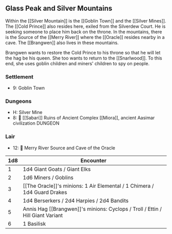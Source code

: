 ## Glass Peak and Silver Mountains
Within the [[Silver Mountain]] is the [[Goblin Town]] and the [[Silver Mines]]. The [[Cold Prince]] also resides here, exiled from the Silverdew Court. He is seeking someone to place him back on the throne. In the mountains, there is the Source of the [[Merry River]] where the [[Oracle]] resides nearby in a cave. The [[Brangwen]] also lives in these mountains. 

Brangwen wants to restore the Cold Prince to his throne so that he will let the hag be his queen. She too wants to return to the [[Snarlwood]]. To this end, she uses goblin children and miners' children to spy on people. 

### Settlement
- 9: Goblin Town
### Dungeons
- H: Silver Mine
- 8: 🎲  [[Sabari]] Ruins of Ancient Complex [[Miora]], ancient Aasimar civilization DUNGEON
### Lair
- 12: 🎲 Merry River Source and Cave of the Oracle

| 1d8 | Encounter                                                         |
| --- | ----------------------------------------------------------------- |
| 1   | 1d4 Giant Goats / Giant Elks                                      |
| 2   | 1d6 Miners / Goblins                                              |
| 3   | [[The Oracle]]'s minions: 1 Air Elemental / 1 Chimera / 1d4 Guard Drakes  |
| 4   | 1d4 Berserkers / 2d4 Harpies  / 2d4 Bandits                    |
| 5   | Annis Hag [[Brangwen]]'s minions: Cyclops / Troll / Ettin / Hill Giant Variant |
| 6   | 1 Basilisk                                                        |